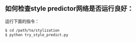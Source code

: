 ## 如何检查style predictor网络是否运行良好：
运行下面的指令：
```bash
$ cd /path/to/stylization
$ python try_style_predict.py
```

